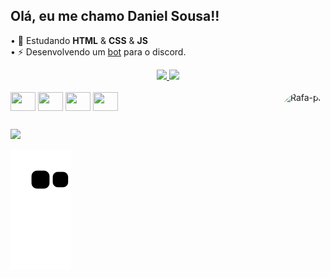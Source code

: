 ## Olá, eu me chamo Daniel Sousa!! 

• 🌱 Estudando <strong>HTML</strong> & <strong>CSS</strong> & <strong>JS</strong><br>
• ⚡ Desenvolvendo um <a href="https://mikaelly.vercel.app">bot</a> para o discord.
<div align="center">
  <a href="https://github.com/Danxss">
  <img height="180em" src="https://github-readme-stats.vercel.app/api?username=Danxss&show_icons=true&include_all_commits=true&count_private=true&theme=dark&custom_title=Meus status&icon_color=c991df"/>
  <img height="180em" src="https://github-readme-stats.vercel.app/api/top-langs/?username=Danxss&layout=compact&langs_count=5&theme=dark"/>
</div>

<div style="display: inline_block;"><br>
  <a><img align="center" height="30" width="40" src="https://cdn.jsdelivr.net/gh/devicons/devicon/icons/css3/css3-plain-wordmark.svg" /></a>
  <a><img align="center" height="30" width="40" src="https://cdn.jsdelivr.net/gh/devicons/devicon/icons/html5/html5-plain-wordmark.svg" /></a>
  <a><img align="center" height="30" width="40" src="https://cdn.jsdelivr.net/gh/devicons/devicon/icons/javascript/javascript-plain.svg" /></a>
  <a><img align="center" height="30" width="40" src="https://cdn.jsdelivr.net/gh/devicons/devicon/icons/jquery/jquery-plain-wordmark.svg" /></a>
  <img align="right" alt="Rafa-pic" height="150" style="border-radius:50px;" src="https://media.discordapp.net/attachments/895727176555569163/921545231302803476/7065_DtKG6GOT.png?width=676&height=676">
</div>

  
  ##
  
  <div>
  <a><img src="https://img.shields.io/badge/Discord-7289DA?style=for-the-badge&logo=discord&logoColor=white" /></a>    

  ![Snake animation](https://github.com/Danxss/Danxss/blob/output/github-contribution-grid-snake.svg)

</div>
